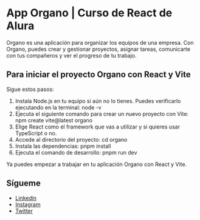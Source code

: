 # App Organo | Curso de React de Alura
Organo es una aplicación para organizar los equipos de una empresa. Con Organo, puedes crear y gestionar proyectos, asignar tareas, comunicarte con tus compañeros y ver el progreso de tu trabajo.

## Para iniciar el proyecto Organo con React y Vite

Sigue estos pasos:

1. Instala Node.js en tu equipo si aún no lo tienes. Puedes verificarlo ejecutando en la terminal: node -v
2. Ejecuta el siguiente comando para crear un nuevo proyecto con Vite: npm create vite@latest organo
3. Elige React como el framework que vas a utilizar y si quieres usar TypeScript o no.
4. Accede al directorio del proyecto: cd organo
5. Instala las dependencias: pnpm install
6. Ejecuta el comando de desarrollo: pnpm run dev

Ya puedes empezar a trabajar en tu aplicación Organo con React y Vite.

## Sígueme
- [Linkedin](https://linkedin.com/in/humbertocolmenares)
- [Instagram](https://instagram.com/humbertocolmenares)
- [Twitter](https://twitter.com/colmenareshr)
